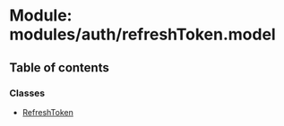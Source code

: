 # Module: modules/auth/refreshToken.model

## Table of contents

### Classes

- [RefreshToken](../classes/modules_auth_refreshToken_model.RefreshToken.md)
